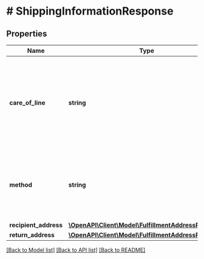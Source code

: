 # # ShippingInformationResponse

## Properties

Name | Type | Description | Notes
------------ | ------------- | ------------- | -------------
**care_of_line** | **string** | Specifies the value of the care of (C/O) line on the mailing carrier.  This field is returned if it exists in the resource. | [optional]
**method** | **string** | Specifies the shipping service.  This field is returned if it exists in the resource. | [optional]
**recipient_address** | [**\OpenAPI\Client\Model\FulfillmentAddressResponse**](FulfillmentAddressResponse.md) |  | [optional]
**return_address** | [**\OpenAPI\Client\Model\FulfillmentAddressResponse**](FulfillmentAddressResponse.md) |  | [optional]

[[Back to Model list]](../../README.md#models) [[Back to API list]](../../README.md#endpoints) [[Back to README]](../../README.md)
